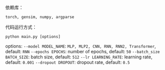 依赖库：

`torch, gensim, numpy, argparse`

代码运行方式：

`python main.py [options]`

options:
  `--model MODEL_NAME`: `MLP, MLP2, CNN, RNN, RNN2, Transformer`, default: `RNN`
  `--epochs EPOCHS`: number of epochs, default: `50`
  `--batch_size BATCH_SIZE`: batch size, default: `512`
  `--lr LEARNING_RATE`: learning rate, default: `0.001`
  `--dropout DROPOUT`: dropout rate, default: `0.5`
